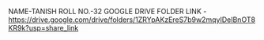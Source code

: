 NAME-TANISH 
ROLL NO.-32 
GOOGLE DRIVE FOLDER LINK - https://drive.google.com/drive/folders/1ZRYpAKzEreS7b9w2mqyIDeIBnOT8KR9k?usp=share_link

